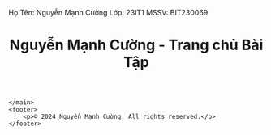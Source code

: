Họ Tên: Nguyễn Mạnh Cường 
Lớp: 23IT1
MSSV: BIT230069

<!DOCTYPE html>
<html lang="en">
<head>
    <meta charset="UTF-8">
    <meta name="viewport" content="width=device-width, initial-scale=1.0">
    <title>Trang chủ - Nguyễn Mạnh Cường</title>
    <link rel="stylesheet" href="styles.css">
</head>
<body>
    <header>
        <h1>Nguyễn Mạnh Cường - Trang chủ Bài Tập</h1>
    </header>

    </main>
    <footer>
        <p>© 2024 Nguyễn Mạnh Cường. All rights reserved.</p>
    </footer>
</body>
</html>
